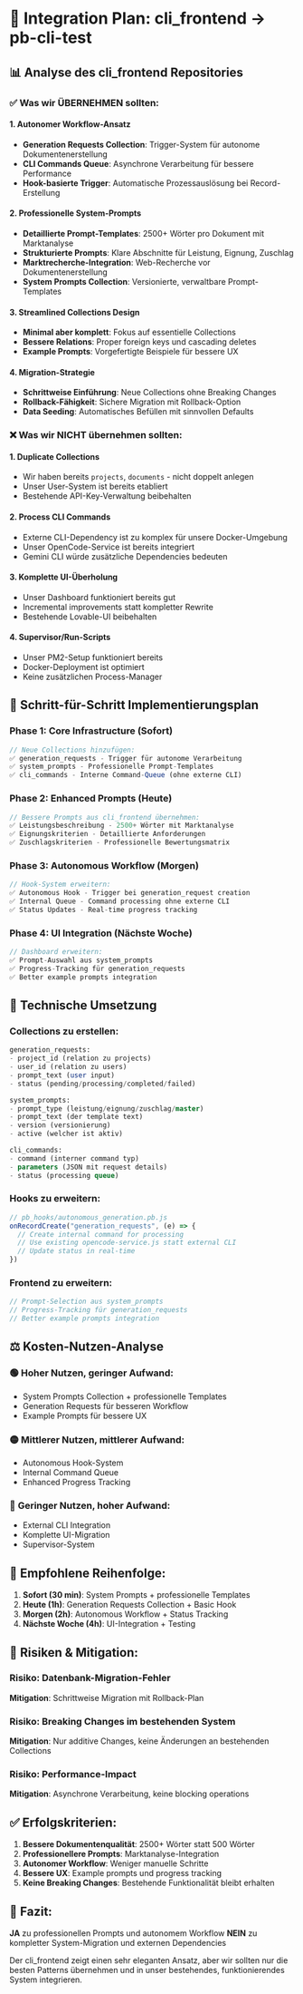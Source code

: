 # 🎯 Integration Plan: cli_frontend → pb-cli-test

## 📊 Analyse des cli_frontend Repositories

### ✅ **Was wir ÜBERNEHMEN sollten:**

#### 1. **Autonomer Workflow-Ansatz**
- **Generation Requests Collection**: Trigger-System für autonome Dokumentenerstellung
- **CLI Commands Queue**: Asynchrone Verarbeitung für bessere Performance
- **Hook-basierte Trigger**: Automatische Prozessauslösung bei Record-Erstellung

#### 2. **Professionelle System-Prompts**
- **Detaillierte Prompt-Templates**: 2500+ Wörter pro Dokument mit Marktanalyse
- **Strukturierte Prompts**: Klare Abschnitte für Leistung, Eignung, Zuschlag
- **Marktrecherche-Integration**: Web-Recherche vor Dokumentenerstellung
- **System Prompts Collection**: Versionierte, verwaltbare Prompt-Templates

#### 3. **Streamlined Collections Design**
- **Minimal aber komplett**: Fokus auf essentielle Collections
- **Bessere Relations**: Proper foreign keys und cascading deletes
- **Example Prompts**: Vorgefertigte Beispiele für bessere UX

#### 4. **Migration-Strategie**
- **Schrittweise Einführung**: Neue Collections ohne Breaking Changes
- **Rollback-Fähigkeit**: Sichere Migration mit Rollback-Option
- **Data Seeding**: Automatisches Befüllen mit sinnvollen Defaults

### ❌ **Was wir NICHT übernehmen sollten:**

#### 1. **Duplicate Collections**
- Wir haben bereits `projects`, `documents` - nicht doppelt anlegen
- Unser User-System ist bereits etabliert
- Bestehende API-Key-Verwaltung beibehalten

#### 2. **Process CLI Commands**
- Externe CLI-Dependency ist zu komplex für unsere Docker-Umgebung
- Unser OpenCode-Service ist bereits integriert
- Gemini CLI würde zusätzliche Dependencies bedeuten

#### 3. **Komplette UI-Überholung**
- Unser Dashboard funktioniert bereits gut
- Incremental improvements statt kompletter Rewrite
- Bestehende Lovable-UI beibehalten

#### 4. **Supervisor/Run-Scripts**
- Unser PM2-Setup funktioniert bereits
- Docker-Deployment ist optimiert
- Keine zusätzlichen Process-Manager

## 🚀 **Schritt-für-Schritt Implementierungsplan**

### Phase 1: Core Infrastructure (Sofort)
```javascript
// Neue Collections hinzufügen:
✅ generation_requests - Trigger für autonome Verarbeitung
✅ system_prompts - Professionelle Prompt-Templates  
✅ cli_commands - Interne Command-Queue (ohne externe CLI)
```

### Phase 2: Enhanced Prompts (Heute)
```javascript
// Bessere Prompts aus cli_frontend übernehmen:
✅ Leistungsbeschreibung - 2500+ Wörter mit Marktanalyse
✅ Eignungskriterien - Detaillierte Anforderungen
✅ Zuschlagskriterien - Professionelle Bewertungsmatrix
```

### Phase 3: Autonomous Workflow (Morgen)
```javascript
// Hook-System erweitern:
✅ Autonomous Hook - Trigger bei generation_request creation
✅ Internal Queue - Command processing ohne externe CLI
✅ Status Updates - Real-time progress tracking
```

### Phase 4: UI Integration (Nächste Woche)
```javascript
// Dashboard erweitern:
✅ Prompt-Auswahl aus system_prompts
✅ Progress-Tracking für generation_requests
✅ Better example prompts integration
```

## 🔧 **Technische Umsetzung**

### Collections zu erstellen:
```sql
generation_requests:
- project_id (relation zu projects)
- user_id (relation zu users) 
- prompt_text (user input)
- status (pending/processing/completed/failed)

system_prompts:
- prompt_type (leistung/eignung/zuschlag/master)
- prompt_text (der template text)
- version (versionierung)
- active (welcher ist aktiv)

cli_commands: 
- command (interner command typ)
- parameters (JSON mit request details)
- status (processing queue)
```

### Hooks zu erweitern:
```javascript
// pb_hooks/autonomous_generation.pb.js
onRecordCreate("generation_requests", (e) => {
  // Create internal command for processing
  // Use existing opencode-service.js statt external CLI
  // Update status in real-time
})
```

### Frontend zu erweitern:
```javascript
// Prompt-Selection aus system_prompts
// Progress-Tracking für generation_requests  
// Better example prompts integration
```

## ⚖️ **Kosten-Nutzen-Analyse**

### 🟢 **Hoher Nutzen, geringer Aufwand:**
- System Prompts Collection + professionelle Templates
- Generation Requests für besseren Workflow
- Example Prompts für bessere UX

### 🟡 **Mittlerer Nutzen, mittlerer Aufwand:**
- Autonomous Hook-System
- Internal Command Queue
- Enhanced Progress Tracking

### 🔴 **Geringer Nutzen, hoher Aufwand:**
- External CLI Integration
- Komplette UI-Migration  
- Supervisor-System

## 🎯 **Empfohlene Reihenfolge:**

1. **Sofort (30 min)**: System Prompts + professionelle Templates
2. **Heute (1h)**: Generation Requests Collection + Basic Hook
3. **Morgen (2h)**: Autonomous Workflow + Status Tracking
4. **Nächste Woche (4h)**: UI-Integration + Testing

## 🚨 **Risiken & Mitigation:**

### Risiko: Datenbank-Migration-Fehler
**Mitigation**: Schrittweise Migration mit Rollback-Plan

### Risiko: Breaking Changes im bestehenden System
**Mitigation**: Nur additive Changes, keine Änderungen an bestehenden Collections

### Risiko: Performance-Impact
**Mitigation**: Asynchrone Verarbeitung, keine blocking operations

## ✅ **Erfolgskriterien:**

1. **Bessere Dokumentenqualität**: 2500+ Wörter statt 500 Wörter
2. **Professionellere Prompts**: Marktanalyse-Integration
3. **Autonomer Workflow**: Weniger manuelle Schritte
4. **Bessere UX**: Example prompts und progress tracking
5. **Keine Breaking Changes**: Bestehende Funktionalität bleibt erhalten

## 🏁 **Fazit:**

**JA** zu professionellen Prompts und autonomem Workflow
**NEIN** zu kompletter System-Migration und externen Dependencies

Der cli_frontend zeigt einen sehr eleganten Ansatz, aber wir sollten nur die besten Patterns übernehmen und in unser bestehendes, funktionierendes System integrieren.